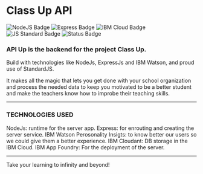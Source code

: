 # Class Up API

![NodeJS Badge](https://img.shields.io/badge/NodeJs-10.16-green?style=flat) ![Express Badge](https://img.shields.io/badge/Express-4.17.1-lightgrey?style=flat) ![IBM Cloud Badge](https://img.shields.io/badge/IBM-Cloud-blue?style=flat) ![JS Standard Badge](https://img.shields.io/badge/Standard-JS-yellow?style=flat) ![Status Badge](https://img.shields.io/badge/Status-development-red?style=flat) 

### API Up is the backend for the project Class Up.

Build with technologies like NodeJs, ExpressJs and IBM Watson, and proud use of StandardJS.

It makes all the magic that lets you get done with your school organization and process the needed data to keep you motivated to be a better student and make the teachers know how to improbe their teaching skills.

---

### TECHNOLOGIES USED
NodeJs: runtime for the server app.
Express: for enrouting and creating the server service.
IBM Watson Perosonality Insigts: to know better our users so we could give them a better experience.
IBM Cloudant: DB storage in the IBM Cloud.
IBM App Foundry: For the deployment of the server. 

---

Take your learning to infinity and beyond!
